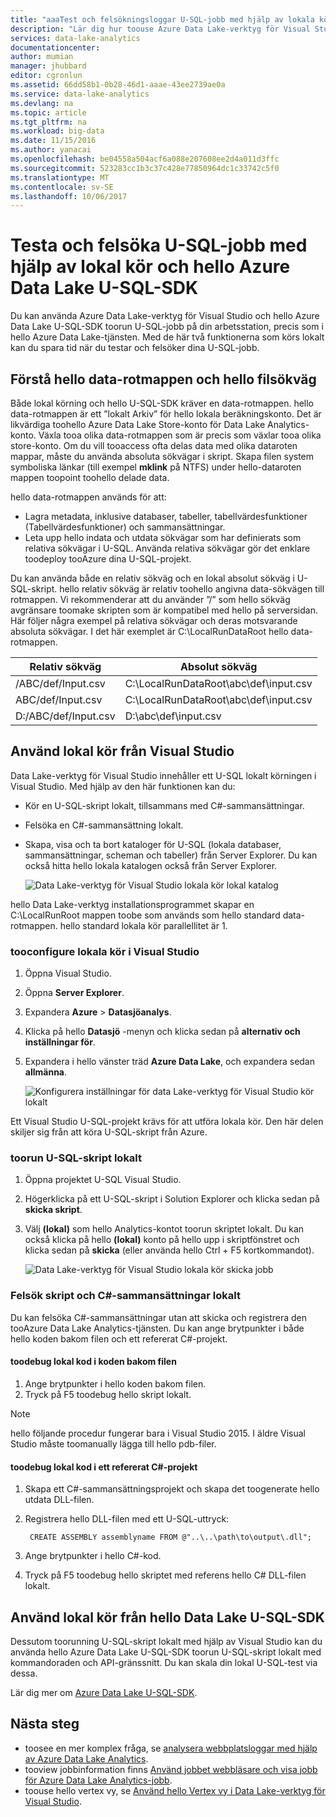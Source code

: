 ```yaml
---
title: "aaaTest och felsökningsloggar U-SQL-jobb med hjälp av lokala kör och hello Azure Data Lake U-SQL-SDK | Microsoft Docs"
description: "Lär dig hur toouse Azure Data Lake-verktyg för Visual Studio och hello Azure Data Lake U-SQL-SDK tootest och debug U-SQL-jobb på din lokala arbetsstationen."
services: data-lake-analytics
documentationcenter: 
author: mumian
manager: jhubbard
editor: cgronlun
ms.assetid: 66dd58b1-0b28-46d1-aaae-43ee2739ae0a
ms.service: data-lake-analytics
ms.devlang: na
ms.topic: article
ms.tgt_pltfrm: na
ms.workload: big-data
ms.date: 11/15/2016
ms.author: yanacai
ms.openlocfilehash: be04558a504acf6a088e207608ee2d4a011d3ffc
ms.sourcegitcommit: 523283cc1b3c37c428e77850964dc1c33742c5f0
ms.translationtype: MT
ms.contentlocale: sv-SE
ms.lasthandoff: 10/06/2017
---
```

# <a name="test-and-debug-u-sql-jobs-by-using-local-run-and-hello-azure-data-lake-u-sql-sdk"></a>Testa och felsöka U-SQL-jobb med hjälp av lokal kör och hello Azure Data Lake U-SQL-SDK

Du kan använda Azure Data Lake-verktyg för Visual Studio och hello Azure Data Lake U-SQL-SDK toorun U-SQL-jobb på din arbetsstation, precis som i hello Azure Data Lake-tjänsten. Med de här två funktionerna som körs lokalt kan du spara tid när du testar och felsöker dina U-SQL-jobb.

## <a name="understand-hello-data-root-folder-and-hello-file-path"></a>Förstå hello data-rotmappen och hello filsökväg

Både lokal körning och hello U-SQL-SDK kräver en data-rotmappen. hello data-rotmappen är ett ”lokalt Arkiv” för hello lokala beräkningskonto. Det är likvärdiga toohello Azure Data Lake Store-konto för Data Lake Analytics-konto. Växla tooa olika data-rotmappen som är precis som växlar tooa olika store-konto. Om du vill tooaccess ofta delas data med olika dataroten mappar, måste du använda absoluta sökvägar i skript. Skapa filen system symboliska länkar (till exempel **mklink** på NTFS) under hello-dataroten mappen toopoint toohello delade data.

hello data-rotmappen används för att:

- Lagra metadata, inklusive databaser, tabeller, tabellvärdesfunktioner (Tabellvärdesfunktioner) och sammansättningar.
- Leta upp hello indata och utdata sökvägar som har definierats som relativa sökvägar i U-SQL. Använda relativa sökvägar gör det enklare toodeploy tooAzure dina U-SQL-projekt.

Du kan använda både en relativ sökväg och en lokal absolut sökväg i U-SQL-skript. hello relativ sökväg är relativ toohello angivna data-sökvägen till rotmappen. Vi rekommenderar att du använder ”/” som hello sökväg avgränsare toomake skripten som är kompatibel med hello på serversidan. Här följer några exempel på relativa sökvägar och deras motsvarande absoluta sökvägar. I det här exemplet är C:\LocalRunDataRoot hello data-rotmappen.

|Relativ sökväg|Absolut sökväg|
|-------------|-------------|
|/ABC/def/Input.csv |C:\LocalRunDataRoot\abc\def\input.csv|
|ABC/def/Input.csv  |C:\LocalRunDataRoot\abc\def\input.csv|
|D:/ABC/def/Input.csv |D:\abc\def\input.csv|

## <a name="use-local-run-from-visual-studio"></a>Använd lokal kör från Visual Studio

Data Lake-verktyg för Visual Studio innehåller ett U-SQL lokalt körningen i Visual Studio. Med hjälp av den här funktionen kan du:

- Kör en U-SQL-skript lokalt, tillsammans med C#-sammansättningar.
- Felsöka en C#-sammansättning lokalt.
- Skapa, visa och ta bort kataloger för U-SQL (lokala databaser, sammansättningar, scheman och tabeller) från Server Explorer. Du kan också hitta hello lokala katalogen också från Server Explorer.

    ![Data Lake-verktyg för Visual Studio lokala kör lokal katalog](./media/data-lake-analytics-data-lake-tools-local-run/data-lake-tools-for-visual-studio-local-run-local-catalog.png)

hello Data Lake-verktyg installationsprogrammet skapar en C:\LocalRunRoot mappen toobe som används som hello standard data-rotmappen. hello standard lokala kör parallellitet är 1.

### <a name="tooconfigure-local-run-in-visual-studio"></a>tooconfigure lokala kör i Visual Studio

1. Öppna Visual Studio.
2. Öppna **Server Explorer**.
3. Expandera **Azure** > **Datasjöanalys**.
4. Klicka på hello **Datasjö** -menyn och klicka sedan på **alternativ och inställningar för**.
5. Expandera i hello vänster träd **Azure Data Lake**, och expandera sedan **allmänna**.

    ![Konfigurera inställningar för data Lake-verktyg för Visual Studio kör lokalt](./media/data-lake-analytics-data-lake-tools-local-run/data-lake-tools-for-visual-studio-local-run-configure.png)

Ett Visual Studio U-SQL-projekt krävs för att utföra lokala kör. Den här delen skiljer sig från att köra U-SQL-skript från Azure.

### <a name="toorun-a-u-sql-script-locally"></a>toorun U-SQL-skript lokalt
1. Öppna projektet U-SQL Visual Studio.   
2. Högerklicka på ett U-SQL-skript i Solution Explorer och klicka sedan på **skicka skript**.
3. Välj **(lokal)** som hello Analytics-kontot toorun skriptet lokalt.
Du kan också klicka på hello **(lokal)** konto på hello upp i skriptfönstret och klicka sedan på **skicka** (eller använda hello Ctrl + F5 kortkommandot).

    ![Data Lake-verktyg för Visual Studio lokala kör skicka jobb](./media/data-lake-analytics-data-lake-tools-local-run/data-lake-tools-for-visual-studio-local-run-submit-job.png)

### <a name="debug-scripts-and-c-assemblies-locally"></a>Felsök skript och C#-sammansättningar lokalt

Du kan felsöka C#-sammansättningar utan att skicka och registrera den tooAzure Data Lake Analytics-tjänsten. Du kan ange brytpunkter i både hello koden bakom filen och ett refererat C#-projekt.

#### <a name="toodebug-local-code-in-code-behind-file"></a>toodebug lokal kod i koden bakom filen

1. Ange brytpunkter i hello koden bakom filen.
2. Tryck på F5 toodebug hello skript lokalt.

> [!NOTE]
   > hello följande procedur fungerar bara i Visual Studio 2015. I äldre Visual Studio måste toomanually lägga till hello pdb-filer.  
   >
   >

#### <a name="toodebug-local-code-in-a-referenced-c-project"></a>toodebug lokal kod i ett refererat C#-projekt

1. Skapa ett C#-sammansättningsprojekt och skapa det toogenerate hello utdata DLL-filen.
2. Registrera hello DLL-filen med ett U-SQL-uttryck:

        CREATE ASSEMBLY assemblyname FROM @"..\..\path\to\output\.dll";
        
3. Ange brytpunkter i hello C#-kod.
4. Tryck på F5 toodebug hello skriptet med referens hello C# DLL-filen lokalt.

## <a name="use-local-run-from-hello-data-lake-u-sql-sdk"></a>Använd lokal kör från hello Data Lake U-SQL-SDK

Dessutom toorunning U-SQL-skript lokalt med hjälp av Visual Studio kan du använda hello Azure Data Lake U-SQL-SDK toorun U-SQL-skript lokalt med kommandoraden och API-gränssnitt. Du kan skala din lokal U-SQL-test via dessa.

Lär dig mer om [Azure Data Lake U-SQL-SDK](data-lake-analytics-u-sql-sdk.md).


## <a name="next-steps"></a>Nästa steg

* toosee en mer komplex fråga, se [analysera webbplatsloggar med hjälp av Azure Data Lake Analytics](data-lake-analytics-analyze-weblogs.md).
* tooview jobbinformation finns [Använd jobbet webbläsare och visa jobb för Azure Data Lake Analytics-jobb](data-lake-analytics-data-lake-tools-view-jobs.md).
* toouse hello vertex vy, se [Använd hello Vertex vy i Data Lake-verktyg för Visual Studio](data-lake-analytics-data-lake-tools-use-vertex-execution-view.md).
